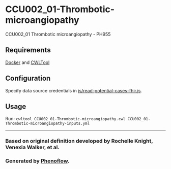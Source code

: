 # CCU002_01-Thrombotic-microangiopathy

CCU002_01 Thrombotic microangiopathy - PH955

## Requirements

[Docker](https://docs.docker.com/install/) and [CWLTool](https://github.com/common-workflow-language/cwltool#install)

## Configuration

Specify data source credentials in [js/read-potential-cases-fhir.js](js/read-potential-cases-fhir.js).

## Usage

Run: `cwltool CCU002_01-Thrombotic-microangiopathy.cwl CCU002_01-Thrombotic-microangiopathy-inputs.yml`

***

### Based on original definition developed by Rochelle Knight, Venexia Walker, et al.
### Generated by [Phenoflow](https://kclhi.org/phenoflow).
